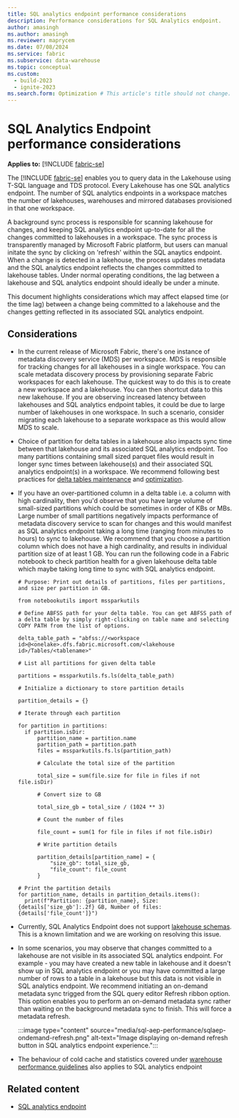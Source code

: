 ```yaml
---
title: SQL analytics endpoint performance considerations
description: Performance considerations for SQL Analytics endpoint.
author: amasingh
ms.author: amasingh
ms.reviewer: maprycem
ms.date: 07/08/2024
ms.service: fabric
ms.subservice: data-warehouse
ms.topic: conceptual
ms.custom:
  - build-2023
  - ignite-2023
ms.search.form: Optimization # This article's title should not change. If so, contact engineering.
---
```

# SQL Analytics Endpoint performance considerations

**Applies to:** [!INCLUDE [fabric-se](includes/applies-to-version/fabric-se.md)]

The [!INCLUDE [fabric-se](includes/fabric-se.md)] enables you to query data in the Lakehouse using T-SQL language and TDS protocol. Every Lakehouse has one SQL analytics endpoint. The number of SQL analytics endpoints in a workspace matches the number of lakehouses, warehouses and mirrored databases provisioned in that one workspace.

A background sync process is responsible for scanning lakehouse for changes, and keeping SQL analytics endpoint up-to-date for all the changes committed to lakehouses in a workspace. The sync process is transparently managed by Microsoft Fabric platform, but users can manual initate the sync by clicking on 'refresh' within the SQL anaytics endpoint.  When a change is detected in a lakehouse, the process updates metadata and the SQL analytics endpoint reflects the changes committed to lakehouse tables. Under normal operating conditions, the lag between a lakehouse and SQL analytics endpoint should ideally be under a minute.

This document highlights considerations which may affect elapsed time (or the time lag) between a change being committed to a lakehouse and the changes getting reflected in its associated SQL analytics endpoint.

## Considerations

- In the current release of Microsoft Fabric, there's one instance of metadata discovery service (MDS) per workspace. MDS is responsible for tracking changes for all lakehouses in a single workspace. You can scale metadata discovery process by provisioning separate Fabric workspaces for each lakehouse. The quickest way to do this is to create a new workspace and a lakehouse. You can then shortcut data to this new lakehouse. If you are observing increased latency between lakehouses and SQL analytics endpoint tables, it could be due to large number of lakehouses in one workspace. In such a scenario, consider migrating each lakehouse to a separate workspace as this would allow MDS to scale.

- Choice of partition for delta tables in a lakehouse also impacts sync time between that lakehouse and its associated SQL analytics endpoint. Too many partitions containing small sized parquet files would result in longer sync times between lakehouse(s) and their associated SQL analytics endpoint(s) in a workspace. We recommend following best practices for [delta tables maintenance](../data-engineering/lakehouse-table-maintenance.md) and [optimization](../data-engineering/delta-optimization-and-v-order.md).

- If you have an over-partitioned column in a delta table i.e. a column with high cardinality, then you'd observe that you have large volume of small-sized partitions which could be sometimes in order of KBs or MBs. Large number of small partitions negatively impacts performance of metadata discovery service to scan for changes and this would manifest as SQL analytics endpoint taking a long time (ranging from minutes to hours) to sync to lakehouse. We recommend that you choose a partition column which does not have a high cardinality, and results in individual partition size of at least 1 GB. You can run the following code in a Fabric notebook to check partition health for a given lakehouse delta table which maybe taking long time to sync with SQL analytics endpoint.

  ```{python}
  # Purpose: Print out details of partitions, files per partitions, and size per partition in GB.
  
  from notebookutils import mssparkutils
  
  # Define ABFSS path for your delta table. You can get ABFSS path of a delta table by simply right-clicking on table name and selecting COPY PATH from the list of options.
  
  delta_table_path = "abfss://<workspace id>@<onelake>.dfs.fabric.microsoft.com/<lakehouse id>/Tables/<tablename>"
  
  # List all partitions for given delta table

  partitions = mssparkutils.fs.ls(delta_table_path)
  
  # Initialize a dictionary to store partition details

  partition_details = {}
  
  # Iterate through each partition

  for partition in partitions:
    if partition.isDir:
        partition_name = partition.name
        partition_path = partition.path
        files = mssparkutils.fs.ls(partition_path)
        
        # Calculate the total size of the partition

        total_size = sum(file.size for file in files if not file.isDir)
        
        # Convert size to GB

        total_size_gb = total_size / (1024 ** 3)
        
        # Count the number of files

        file_count = sum(1 for file in files if not file.isDir)
        
        # Write partition details

        partition_details[partition_name] = {
            "size_gb": total_size_gb,
            "file_count": file_count
        }
        
  # Print the partition details
  for partition_name, details in partition_details.items():
    print(f"Partition: {partition_name}, Size: {details['size_gb']:.2f} GB, Number of files: {details['file_count']}")

  ```

- Currently, SQL Analytics Endpoint does not support [lakehouse schemas](../data-engineering/lakehouse-schemas.md). This is a known limitation and we are working on resolving this issue.

- In some scenarios, you may observe that changes committed to a lakehouse are not visible in its associated SQL analytics endpoint. For example - you may have created a new table in lakehouse and it doesn't show up in SQL analytics endpoint or you may have committed a large number of rows to a table in a lakehouse but this data is not visible in SQL analytics endpoint. We recommend initiating an on-demand metadata sync trigged from the SQL query editor Refresh ribbon option. This option enables you to perform an on-demand metadata sync rather than waiting on the background metadata sync to finish. This will force a metadata refresh.
  
  :::image type="content" source="media/sql-aep-performance/sqlaep-ondemand-refresh.png" alt-text="Image displaying on-demand refresh button in SQL analytics endpoint experience.":::
  
- The behaviour of cold cache and statistics covered under [warehouse performance guidelines](guidelines-warehouse-performance.md) also applies to SQL analytics endpoint

## Related content

- [SQL analytics endpoint](get-started-lakehouse-sql-analytics-endpoint.md)

